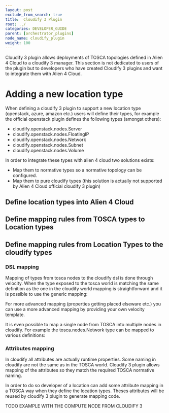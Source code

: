 ```yaml
---
layout: post
exclude_from_search: true
title:  Cloudify 3 Plugin
root: ../
categories: DEVELOPER_GUIDE
parent: [orchestrator_plugins]
node_name: cloudify_plugin
weight: 100
---
```


Cloudify 3 plugin allows deployments of TOSCA topologies defined in Alien 4 Cloud to a cloudify 3 manager. This section is not dedicated to users of the plugin but to developers who have created Cloudify 3 plugins and want to integrate them with Alien 4 Cloud.

# Adding a new location type

When defining a cloudify 3 plugin to support a new location type (openstack, azure, amazon etc.) users will define their types, for example the official openstack plugin defines the following types (amongst others):
 - cloudify.openstack.nodes.Server
 - cloudify.openstack.nodes.FloatingIP
 - cloudify.openstack.nodes.Network
 - cloudify.openstack.nodes.Subnet
 - cloudify.openstack.nodes.Volume

In order to integrate these types with alien 4 cloud two solutions exists:
 - Map them to normative types so a normative topology can be configured.
 - Map them to pure cloudify types (this solution is actually not supported by Alien 4 Cloud official cloudify 3 plugin)

## Define location types into Alien 4 Cloud

## Define mapping rules from TOSCA types to Location types

## Define mapping rules from Location Types to the cloudify types

### DSL mapping

Mapping of types from tosca nodes to the cloudify dsl is done through velocity. When the type exposed to the tosca world is matching the same definition as the one in the cloudify world mapping is straightforward and it is possible to use the generic mapping:


For more advanced mapping (properties getting placed elseware etc.) you can use a more advanced mapping by providing your own velocity template.

It is even possible to map a single node from TOSCA into multiple nodes in cloudify. For example the tosca.nodes.Network type can be mapped to various definitions:


### Attributes mapping

In cloudify all attributes are actually runtime properties. Some naming in cloudify are not the same as in the TOSCA world. Cloudify 3 plugin allows mapping of the attributes so they match the required TOSCA normative naming.

In order to do so developer of a location can add some attribute mapping in a TOSCA way when they define the location types. Theses attributes will be reused by cloudify 3 plugin to generate mapping code.

TODO EXAMPLE WITH THE COMPUTE NODE FROM CLOUDIFY 3
